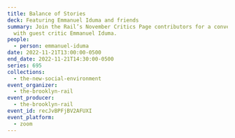 ```yaml
---
title: Balance of Stories
deck: Featuring Emmanuel Iduma and friends
summary: Join the Rail’s November Critics Page contributors for a conversation
  with guest critic Emmanuel Iduma.
people:
  - person: emmanuel-iduma
date: 2022-11-21T13:00:00-0500
end_date: 2022-11-21T14:30:00-0500
series: 695
collections:
  - the-new-social-environment
event_organizer:
  - the-brooklyn-rail
event_producer:
  - the-brooklyn-rail
event_id: recJvBPFjBV2AFUXI
event_platform:
  - zoom
---
```

